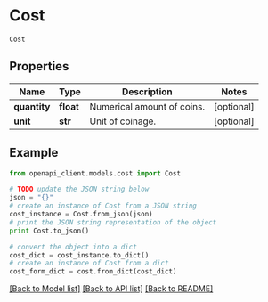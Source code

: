 # Cost

`Cost` 

## Properties
Name | Type | Description | Notes
------------ | ------------- | ------------- | -------------
**quantity** | **float** | Numerical amount of coins. | [optional] 
**unit** | **str** | Unit of coinage. | [optional] 

## Example

```python
from openapi_client.models.cost import Cost

# TODO update the JSON string below
json = "{}"
# create an instance of Cost from a JSON string
cost_instance = Cost.from_json(json)
# print the JSON string representation of the object
print Cost.to_json()

# convert the object into a dict
cost_dict = cost_instance.to_dict()
# create an instance of Cost from a dict
cost_form_dict = cost.from_dict(cost_dict)
```
[[Back to Model list]](../README.md#documentation-for-models) [[Back to API list]](../README.md#documentation-for-api-endpoints) [[Back to README]](../README.md)


